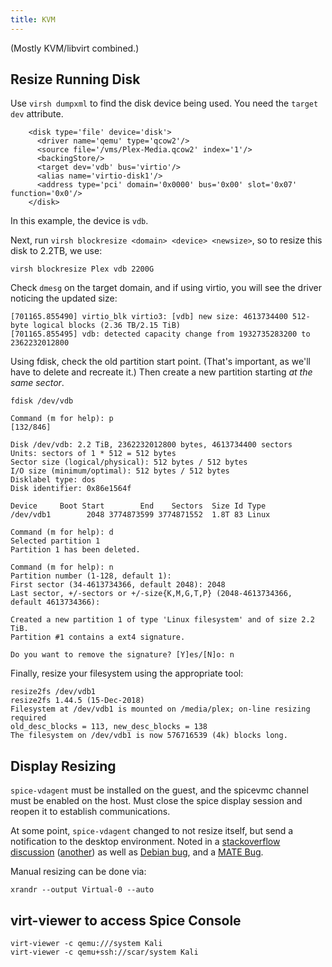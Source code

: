 ```yaml
---
title: KVM
---
```


(Mostly KVM/libvirt combined.)

## Resize Running Disk

Use `virsh dumpxml` to find the disk device being used.  You need the `target`
`dev` attribute.

```
    <disk type='file' device='disk'>
      <driver name='qemu' type='qcow2'/>
      <source file='/vms/Plex-Media.qcow2' index='1'/>
      <backingStore/>
      <target dev='vdb' bus='virtio'/>
      <alias name='virtio-disk1'/>
      <address type='pci' domain='0x0000' bus='0x00' slot='0x07' function='0x0'/>
    </disk>
```

In this example, the device is `vdb`.

Next, run `virsh blockresize <domain> <device> <newsize>`, so to resize this
disk to 2.2TB, we use:

```
virsh blockresize Plex vdb 2200G
```

Check `dmesg` on the target domain, and if using virtio, you will see the driver
noticing the updated size:

```
[701165.855490] virtio_blk virtio3: [vdb] new size: 4613734400 512-byte logical blocks (2.36 TB/2.15 TiB)
[701165.855495] vdb: detected capacity change from 1932735283200 to 2362232012800
```

Using fdisk, check the old partition start point.  (That's important, as we'll
have to delete and recreate it.)  Then create a new partition starting *at the
same sector*.

```
fdisk /dev/vdb

Command (m for help): p                                                                         [132/846]

Disk /dev/vdb: 2.2 TiB, 2362232012800 bytes, 4613734400 sectors
Units: sectors of 1 * 512 = 512 bytes
Sector size (logical/physical): 512 bytes / 512 bytes
I/O size (minimum/optimal): 512 bytes / 512 bytes
Disklabel type: dos
Disk identifier: 0x86e1564f

Device     Boot Start        End    Sectors  Size Id Type
/dev/vdb1        2048 3774873599 3774871552  1.8T 83 Linux

Command (m for help): d
Selected partition 1
Partition 1 has been deleted.

Command (m for help): n
Partition number (1-128, default 1):
First sector (34-4613734366, default 2048): 2048
Last sector, +/-sectors or +/-size{K,M,G,T,P} (2048-4613734366, default 4613734366):

Created a new partition 1 of type 'Linux filesystem' and of size 2.2 TiB.
Partition #1 contains a ext4 signature.

Do you want to remove the signature? [Y]es/[N]o: n
```

Finally, resize your filesystem using the appropriate tool:

```
resize2fs /dev/vdb1
resize2fs 1.44.5 (15-Dec-2018)
Filesystem at /dev/vdb1 is mounted on /media/plex; on-line resizing required
old_desc_blocks = 113, new_desc_blocks = 138
The filesystem on /dev/vdb1 is now 576716539 (4k) blocks long.
```

## Display Resizing

`spice-vdagent` must be installed on the guest, and the spicevmc channel must be
enabled on the host.  Must close the spice display session and reopen it to
establish communications.

At some point, `spice-vdagent` changed to not resize itself, but send a
notification to the desktop environment.  Noted in a [stackoverflow
discussion](https://stackoverflow.com/questions/41990600/virt-manager-guest-resize-not-working) ([another](https://superuser.com/questions/1183834/no-auto-resize-with-spice-and-virt-manager))
as well as [Debian bug](https://bugs.debian.org/cgi-bin/bugreport.cgi?bug=858549#15),
and a [MATE Bug](https://github.com/mate-desktop/marco/issues/338).

Manual resizing can be done via:

```
xrandr --output Virtual-0 --auto
```

## virt-viewer to access Spice Console

```
virt-viewer -c qemu:///system Kali
virt-viewer -c qemu+ssh://scar/system Kali
```
